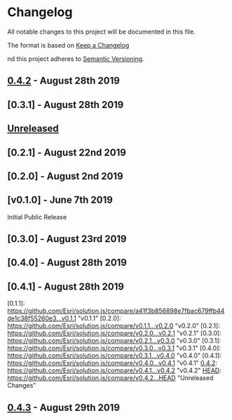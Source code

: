 # Changelog

All notable changes to this project will be documented in this file.

The format is based on [Keep a Changelog](http://keepachangelog.com/en/1.0.0/)


nd this project adheres to [Semantic Versioning](http://semver.org/spec/v2.0.0.html).

## [0.4.2] - August 28th 2019

## [0.3.1] - August 28th 2019



## [Unreleased][HEAD]



## [0.2.1] - August 22nd 2019



## [0.2.0] - August 2nd 2019



## [v0.1.0] - June 7th 2019

Initial Public Release

## [0.3.0] - August 23rd 2019



## [0.4.0] - August 28th 2019



## [0.4.1] - August 28th 2019



[0.1.1]: https://github.com/Esri/solution.js/compare/a41f3b856898e7fbac679ffb44de1c38f55260e3...v0.1.1 &quot;v0.1.1&quot;
[0.2.0]: https://github.com/Esri/solution.js/compare/v0.1.1...v0.2.0 &quot;v0.2.0&quot;
[0.2.1]: https://github.com/Esri/solution.js/compare/v0.2.0...v0.2.1 &quot;v0.2.1&quot;
[0.3.0]: https://github.com/Esri/solution.js/compare/v0.2.1...v0.3.0 &quot;v0.3.0&quot;
[0.3.1]: https://github.com/Esri/solution.js/compare/v0.3.0...v0.3.1 &quot;v0.3.1&quot;
[0.4.0]: https://github.com/Esri/solution.js/compare/v0.3.1...v0.4.0 &quot;v0.4.0&quot;
[0.4.1]: https://github.com/Esri/solution.js/compare/v0.4.0...v0.4.1 &quot;v0.4.1&quot;
[0.4.2]: https://github.com/Esri/solution.js/compare/v0.4.1...v0.4.2 &quot;v0.4.2&quot;
[HEAD]: https://github.com/Esri/solution.js/compare/v0.4.2...HEAD &quot;Unreleased Changes&quot;

## [0.4.3] - August 29th 2019

[0.4.2]: https://github.com/Esri/solution.js/compare/a41f3b856898e7fbac679ffb44de1c38f55260e3...v0.4.2 "v0.4.2"
[0.4.3]: https://github.com/Esri/solution.js/compare/v0.4.2...v0.4.3 "v0.4.3"
[HEAD]: https://github.com/Esri/solution.js/compare/v0.4.3...HEAD "Unreleased Changes"
